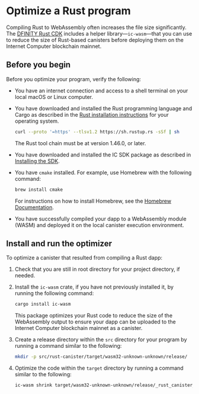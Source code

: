 # Optimize a Rust program

Compiling Rust to WebAssembly often increases the file size significantly. The [DFINITY Rust CDK](../../../developer-docs/backend/rust/index.md) includes a helper library—`ic-wasm`—that you can use to reduce the size of Rust-based canisters before deploying them on the Internet Computer blockchain mainnet.

## Before you begin

Before you optimize your program, verify the following:

-   You have an internet connection and access to a shell terminal on your local macOS or Linux computer.

-   You have downloaded and installed the Rust programming language and Cargo as described in the [Rust installation instructions](https://doc.rust-lang.org/book/ch01-01-installation.html) for your operating system.

    ``` bash
    curl --proto '=https' --tlsv1.2 https://sh.rustup.rs -sSf | sh
    ```

    The Rust tool chain must be at version 1.46.0, or later.

-   You have downloaded and installed the IC SDK package as described in [Installing the SDK](/developer-docs/setup/install/index.mdx).

-   You have `cmake` installed. For example, use Homebrew with the following command:

    ``` bash
    brew install cmake
    ```

    For instructions on how to install Homebrew, see the [Homebrew Documentation](https://docs.brew.sh/Installation).

-   You have successfully compiled your dapp to a WebAssembly module (WASM) and deployed it on the local canister execution environment.

## Install and run the optimizer

To optimize a canister that resulted from compiling a Rust dapp:

1.  Check that you are still in root directory for your project directory, if needed.

2.  Install the `ic-wasm` crate, if you have not previously installed it, by running the following command:

    ``` bash
    cargo install ic-wasm
    ```

    This package optimizes your Rust code to reduce the size of the WebAssembly output to ensure your dapp can be uploaded to the Internet Computer blockchain mainnet as a canister.

3.  Create a release directory within the `src` directory for your program by running a command similar to the following:

    ``` bash
    mkdir -p src/rust-canister/target/wasm32-unknown-unknown/release/
    ```

4.  Optimize the code within the `target` directory by running a command similar to the following:

    ``` bash
    ic-wasm shrink target/wasm32-unknown-unknown/release/_rust_canister_.wasm -o target/wasm32-unknown-unknown/release/_rust_canister_-opt.wasm
    ```
